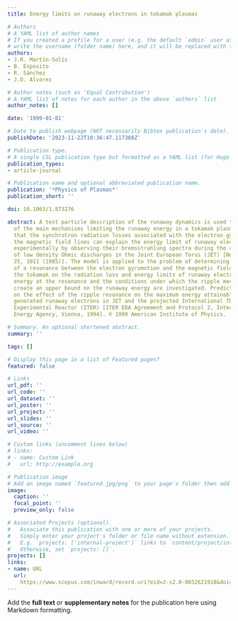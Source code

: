 ```yaml
---
title: Energy limits on runaway electrons in tokamak plasmas

# Authors
# A YAML list of author names
# If you created a profile for a user (e.g. the default `admin` user at `content/authors/admin/`), 
# write the username (folder name) here, and it will be replaced with their full name and linked to their profile.
authors:
- J.R. Martín-Solís
- B. Esposito
- R. Sánchez
- J.D. Alvarez

# Author notes (such as 'Equal Contribution')
# A YAML list of notes for each author in the above `authors` list
author_notes: []

date: '1999-01-01'

# Date to publish webpage (NOT necessarily Bibtex publication's date).
publishDate: '2023-11-22T10:36:47.117388Z'

# Publication type.
# A single CSL publication type but formatted as a YAML list (for Hugo requirements).
publication_types:
- article-journal

# Publication name and optional abbreviated publication name.
publication: '*Physics of Plasmas*'
publication_short: ''

doi: 10.1063/1.873276

abstract: A test particle description of the runaway dynamics is used to analyze some
  of the main mechanisms limiting the runaway energy in a tokamak plasma. It is found
  that the synchrotron radiation losses associated with the electron gyromotion around
  the magnetic field lines can explain the energy limit of runaway electrons found
  experimentally by observing their bremsstrahlung spectra during the current ramp-up
  of low density Ohmic discharges in the Joint European Torus (JET) [Nucl. Fusion
  25, 1011 (1985)]. The model is applied to the problem of determining the influence
  of a resonance between the electron gyromotion and the magnetic field ripple of
  the tokamak on the radiation loss and energy limits of runaway electrons. The equilibrium
  energy at the resonance and the conditions under which the ripple mechanism can
  create an upper bound on the runaway energy are investigated. Predictions are discussed
  on the effect of the ripple resonance on the maximum energy attainable by disruption
  generated runaway electrons in JET and the projected International Thermonuclear
  Experimental Reactor (ITER) [ITER EDA Agreement and Protocol 2, International Atomic
  Energy Agency, Vienna, 1994]. © 1999 American Institute of Physics.

# Summary. An optional shortened abstract.
summary: ''

tags: []

# Display this page in a list of Featured pages?
featured: false

# Links
url_pdf: ''
url_code: ''
url_dataset: ''
url_poster: ''
url_project: ''
url_slides: ''
url_source: ''
url_video: ''

# Custom links (uncomment lines below)
# links:
# - name: Custom Link
#   url: http://example.org

# Publication image
# Add an image named `featured.jpg/png` to your page's folder then add a caption below.
image:
  caption: ''
  focal_point: ''
  preview_only: false

# Associated Projects (optional).
#   Associate this publication with one or more of your projects.
#   Simply enter your project's folder or file name without extension.
#   E.g. `projects: ['internal-project']` links to `content/project/internal-project/index.md`.
#   Otherwise, set `projects: []`.
projects: []
links:
- name: URL
  url: 
    https://www.scopus.com/inward/record.uri?eid=2-s2.0-0032621918&doi=10.1063%2f1.873276&partnerID=40&md5=90810ea40cbf5b664918c9f3e35926c3
---
```


Add the **full text** or **supplementary notes** for the publication here using Markdown formatting.
